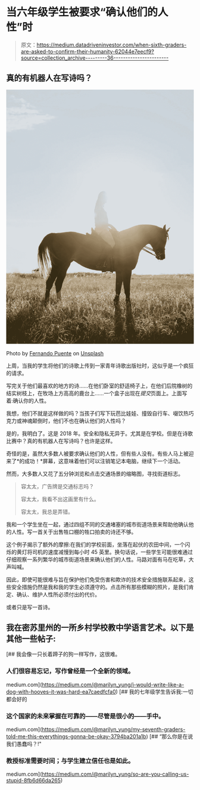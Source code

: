 # 当六年级学生被要求“确认他们的人性”时

> 原文：<https://medium.datadriveninvestor.com/when-sixth-graders-are-asked-to-confirm-their-humanity-62044e7eecf9?source=collection_archive---------36----------------------->

## 真的有机器人在写诗吗？

![](img/28109523252aa557f93a530c627c3267.png)

Photo by [Fernando Puente](https://unsplash.com/photos/5XCIhfb_Dpc?utm_source=unsplash&utm_medium=referral&utm_content=creditCopyText) on [Unsplash](https://unsplash.com/search/photos/girl-on-a-horse?utm_source=unsplash&utm_medium=referral&utm_content=creditCopyText)

上周，当我的学生将他们的诗歌上传到一家青年诗歌出版社时，这似乎是一个疯狂的请求。

写完关于他们最喜欢的地方的诗……在他们卧室的舒适椅子上，在他们后院橡树的结实树枝上，在牧场上方高高的鹿台上……一个盒子出现在*提交*页面上。上面写着:确认你的人性。

我想，他们不就是这样做的吗？当孩子们写下玩芭比娃娃、撞毁自行车、啜饮热巧克力或神魂颠倒时，他们不也在确认他们的人性吗？

是的，我明白了。这是 2018 年。安全和隐私无异于。尤其是在学校。但是在诗歌比赛中？真的有机器人在写诗吗？也许是这样。

奇怪的是，虽然大多数人被要求确认他们的人性，但有些人没有。有些人马上被迎来了*的成功！*屏幕，这意味着他们可以注销笔记本电脑，继续下一个活动。

然而，大多数人又花了五分钟浏览和点击交通场景的缩略图，寻找街道标志。

> 容太太，广告牌是交通标志吗？
> 
> 容太太，我看不出这画里有什么。
> 
> 容太太，我总是弄错。

我和一个学生坐在一起，通过四组不同的交通堵塞的城市街道场景来帮助他确认他的人性。写一首关于出售牲口棚的牲口拍卖的诗还不够。

这个例子揭示了额外的摩擦:在我们的学校前面，坐落在起伏的农田中间，一个闪烁的黄灯将司机的速度减慢到每小时 45 英里。换句话说，一些学生可能很难通过仔细观察一系列繁华的城市街道场景来确认他们的人性。马路对面有马在吃草，大声叫喊。

因此，即使可能很难与旨在保护他们免受伤害和欺诈的技术安全措施联系起来，这些安全措施仍然是我和我的学生必须遵守的。点击所有那些模糊的照片，是我们肯定、确认、维护人性所必须付出的代价。

或者只是写一首诗。

## 我在密苏里州的一所乡村学校教中学语言艺术。以下是其他一些帖子:

[](https://medium.com/@marilyn_yung/i-would-write-like-a-dog-with-hooves-it-was-hard-ea7caedfcfa0) [## 我会像一只长着蹄子的狗一样写作，这很难。

### 人们很容易忘记，写作曾经是一个全新的领域。

medium.com](https://medium.com/@marilyn_yung/i-would-write-like-a-dog-with-hooves-it-was-hard-ea7caedfcfa0) [](https://medium.com/@marilyn_yung/my-seventh-graders-told-me-this-everythings-gonna-be-okay-3794ba201a1b) [## 我的七年级学生告诉我:一切都会好的

### 这个国家的未来掌握在可靠的——尽管是很小的——手中。

medium.com](https://medium.com/@marilyn_yung/my-seventh-graders-told-me-this-everythings-gonna-be-okay-3794ba201a1b) [](https://medium.com/@marilyn_yung/so-are-you-calling-us-stupid-8fb6d66da265) [## “那么你是在说我们愚蠢吗？!"

### 教授标准需要时间；与学生建立信任也是如此。

medium.com](https://medium.com/@marilyn_yung/so-are-you-calling-us-stupid-8fb6d66da265)